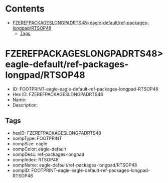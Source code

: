 



Contents
========

* [FZEREFPACKAGESLONGPADRTS48>eagle-default/ref-packages-longpad/RTSOP48](#fzerefpackageslongpadrts48eagle-defaultref-packages-longpadrtsop48)
	* [Tags](#tags)

# FZEREFPACKAGESLONGPADRTS48>eagle-default/ref-packages-longpad/RTSOP48

- ID: FOOTPRINT-eagle-eagle-default-ref-packages-longpad-RTSOP48
- Hex ID: FZEREFPACKAGESLONGPADRTS48
- Name: 
- Description: 

## Tags

- hexID: FZEREFPACKAGESLONGPADRTS48
- oompType: FOOTPRINT
- oompSize: eagle
- oompColor: eagle-default
- oompDesc: ref-packages-longpad
- oompIndex: RTSOP48
- oompName: eagle-default/ref-packages-longpad/RTSOP48
- oompID: FOOTPRINT-eagle-eagle-default-ref-packages-longpad-RTSOP48
